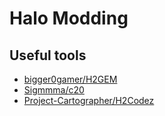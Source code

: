 # Halo Modding
## Useful tools
- [bigger0gamer/H2GEM](https://github.com/bigger0gamer/H2GEM)
- [Sigmmma/c20](https://github.com/Sigmmma/c20)
- [Project-Cartographer/H2Codez](https://github.com/Project-Cartographer/H2Codez)
